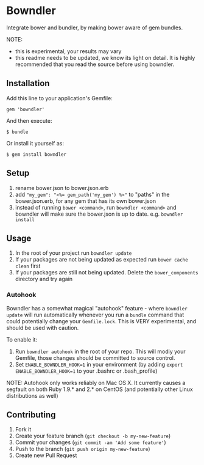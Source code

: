 # Bowndler

Integrate bower and bundler, by making bower aware of gem bundles.

NOTE:
- this is experimental, your results may vary
- this readme needs to be updated, we know its light on detail. It is highly recommended that you read the source before using bowndler.

## Installation

Add this line to your application's Gemfile:

    gem 'bowndler'

And then execute:

    $ bundle

Or install it yourself as:

    $ gem install bowndler

## Setup

1. rename bower.json to bower.json.erb
2. add `"my_gem": "<%= gem_path('my_gem') %>"` to "paths" in the bower.json.erb, for any gem that has its own bower.json
3. instead of running `bower <command>`, run `bowndler <command>` and bowndler will make sure the bower.json is up to date. e.g. `bowndler install`

## Usage

1. In the root of your project run `bowndler update`
2. If your packages are not being updated as expected run `bower cache clean` first
3. If your packages are still not being updated. Delete the `bower_components` directory and try again

### Autohook

Bowndler has a somewhat magical "autohook" feature - where `bowndler update` will run automatically whenever you run a `bundle` command that could potentially change your `Gemfile.lock`. This is VERY experimental, and should be used with caution.

To enable it:

1. Run `bowndler autohook` in the root of your repo. This will modiy your Gemfile, those changes should be committed to source control.
2. Set `ENABLE_BOWNDLER_HOOK=1` in your environment (by adding `export ENABLE_BOWNDLER_HOOK=1` to your .bashrc or .bash_profile)

NOTE: Autohook only works reliably on Mac OS X. It currently causes a segfault on both Ruby 1.9.* and 2.* on CentOS (and potentially other Linux distributions as well)

## Contributing

1. Fork it
2. Create your feature branch (`git checkout -b my-new-feature`)
3. Commit your changes (`git commit -am 'Add some feature'`)
4. Push to the branch (`git push origin my-new-feature`)
5. Create new Pull Request
